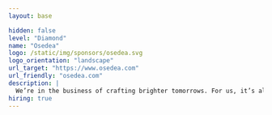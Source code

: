 ```yaml
---
layout: base

hidden: false
level: "Diamond"
name: "Osedea"
logo: /static/img/sponsors/osedea.svg
logo_orientation: "landscape"
url_target: "https://www.osedea.com"
url_friendly: "osedea.com"
description: |
  We’re in the business of crafting brighter tomorrows. For us, it’s all about the people—our clients, our team, and the users at the heart of everything we do. Chasing excellence with relentless dedication, we aim to create work that not only meets but leaps beyond expectations.
hiring: true
---
```


